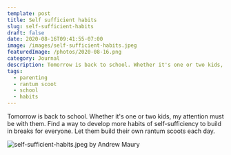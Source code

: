```yaml
---
template: post
title: Self sufficient habits
slug: self-sufficient-habits
draft: false
date: 2020-08-16T09:41:55-07:00
image: /images/self-sufficient-habits.jpeg
featuredImage: /photos/2020-08-16.png
category: Journal
description: Tomorrow is back to school. Whether it's one or two kids, my attention must be with them.
tags:
  - parenting
  - rantum scoot
  - school
  - habits
---
```

Tomorrow is back to school. Whether it's one or two kids, my attention must be with them. Find a way to develop more habits of self-sufficiency to build in breaks for everyone. Let them build their own rantum scoots each day.

![self-sufficient-habits.jpeg by Andrew Maury](/images/self-sufficient-habits.jpeg)
